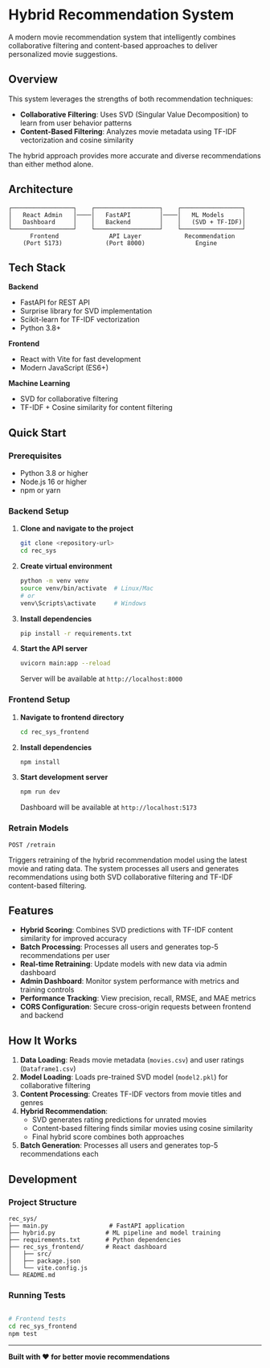 # Hybrid Recommendation System

A modern movie recommendation system that intelligently combines collaborative filtering and content-based approaches to deliver personalized movie suggestions.

## Overview

This system leverages the strengths of both recommendation techniques:
- **Collaborative Filtering**: Uses SVD (Singular Value Decomposition) to learn from user behavior patterns
- **Content-Based Filtering**: Analyzes movie metadata using TF-IDF vectorization and cosine similarity

The hybrid approach provides more accurate and diverse recommendations than either method alone.

## Architecture

```
┌─────────────────┐    ┌──────────────────┐    ┌─────────────────┐
│   React Admin   │────│   FastAPI        │────│   ML Models     │
│   Dashboard     │    │   Backend        │    │   (SVD + TF-IDF)│
└─────────────────┘    └──────────────────┘    └─────────────────┘
      Frontend              API Layer            Recommendation
    (Port 5173)            (Port 8000)              Engine
```

## Tech Stack

**Backend**
- FastAPI for REST API
- Surprise library for SVD implementation
- Scikit-learn for TF-IDF vectorization
- Python 3.8+

**Frontend**
- React with Vite for fast development
- Modern JavaScript (ES6+)

**Machine Learning**
- SVD for collaborative filtering
- TF-IDF + Cosine similarity for content filtering

## Quick Start

### Prerequisites
- Python 3.8 or higher
- Node.js 16 or higher
- npm or yarn

### Backend Setup

1. **Clone and navigate to the project**
   ```bash
   git clone <repository-url>
   cd rec_sys
   ```

2. **Create virtual environment**
   ```bash
   python -m venv venv
   source venv/bin/activate  # Linux/Mac
   # or
   venv\Scripts\activate     # Windows
   ```

3. **Install dependencies**
   ```bash
   pip install -r requirements.txt
   ```

4. **Start the API server**
   ```bash
   uvicorn main:app --reload
   ```
   Server will be available at `http://localhost:8000`

### Frontend Setup

1. **Navigate to frontend directory**
   ```bash
   cd rec_sys_frontend
   ```

2. **Install dependencies**
   ```bash
   npm install
   ```

3. **Start development server**
   ```bash
   npm run dev
   ```
   Dashboard will be available at `http://localhost:5173`

### Retrain Models
```http
POST /retrain
```

Triggers retraining of the hybrid recommendation model using the latest movie and rating data. The system processes all users and generates recommendations using both SVD collaborative filtering and TF-IDF content-based filtering.

## Features

- **Hybrid Scoring**: Combines SVD predictions with TF-IDF content similarity for improved accuracy
- **Batch Processing**: Processes all users and generates top-5 recommendations per user
- **Real-time Retraining**: Update models with new data via admin dashboard
- **Admin Dashboard**: Monitor system performance with metrics and training controls
- **Performance Tracking**: View precision, recall, RMSE, and MAE metrics
- **CORS Configuration**: Secure cross-origin requests between frontend and backend

## How It Works

1. **Data Loading**: Reads movie metadata (`movies.csv`) and user ratings (`Dataframe1.csv`)
2. **Model Loading**: Loads pre-trained SVD model (`model2.pkl`) for collaborative filtering
3. **Content Processing**: Creates TF-IDF vectors from movie titles and genres
4. **Hybrid Recommendation**: 
   - SVD generates rating predictions for unrated movies
   - Content-based filtering finds similar movies using cosine similarity
   - Final hybrid score combines both approaches
5. **Batch Generation**: Processes all users and generates top-5 recommendations each

## Development

### Project Structure
```
rec_sys/
├── main.py                 # FastAPI application
├── hybrid.py              # ML pipeline and model training
├── requirements.txt       # Python dependencies
├── rec_sys_frontend/      # React dashboard
│   ├── src/
│   ├── package.json
│   └── vite.config.js
└── README.md
```

### Running Tests
```bash

# Frontend tests
cd rec_sys_frontend
npm test
```


---

**Built with ❤️ for better movie recommendations**
